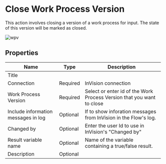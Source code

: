 # Close Work Process Version

This action involves closing a version of a work process for input. The state of this version will be marked as closed.

![wpv](https://profitbasedocs.blob.core.windows.net/flowimages/Close-wpv.png)

## Properties

| Name                 | Type     | Description                         |
|----------------------|----------|-------------------------------------|
| Title                |          |                                     |
| Connection           | Required | InVision connection                 |
| Work Process Version | Required | Select or enter id of the Work Process Version that you want to close |
| Include information messages in log | Optional |If to show inforation messages from InVision in the Flow's log. |
| Changed by           | Optional | Enter the user Id to use in InVision's "Changed by" |
| Result variable name | Optional | Name of the variable containing a true/false result. |
| Description          | Optional |                                     |